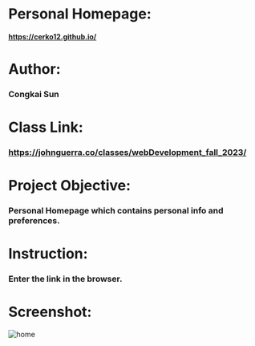 # Personal Homepage:
#### https://cerko12.github.io/
# Author: 
### Congkai Sun
# Class Link: 
### https://johnguerra.co/classes/webDevelopment_fall_2023/
# Project Objective: 
### Personal Homepage which contains personal info and preferences. 
# Instruction: 
### Enter the link in the browser.
# Screenshot: 
![home](https://github.com/CERKO12/Fake-Job-Prediction/assets/117726096/819c0dfe-32a9-42b1-82e3-f30a061c76c1)
